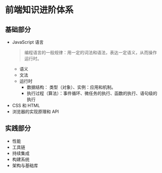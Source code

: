 # 前端知识进阶体系
## 基础部分
- JavaScript 语言
  > 编程语言的一般规律：用一定的词法和语法，表达一定语义，从而操作运行时。
  - 语义
  - 文法
  - 运行时
    - 数据结构： 类型（对象）、实例：应用和机制。
    - 执行过程（算法）：事件循环、微任务的执行、函数的执行、语句级的执行
- CSS 和 HTML
- 浏览器的实现原理和 API
## 实践部分
- 性能
- 工具链
- 持续集成
- 构建系统
- 架构与基础库
